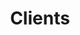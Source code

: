 ---
title: Clients
# page header background image
page_header_bg: "images/site/worldmp.jpg"
# meta description
description: "MZMC's clients in every continent"
# save as draft
draft: false
---